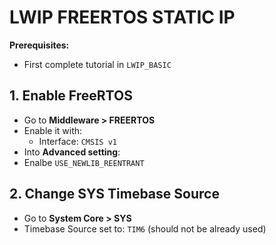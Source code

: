 # LWIP FREERTOS STATIC IP

**Prerequisites:**
- First complete tutorial in `LWIP_BASIC`

## 1. **Enable FreeRTOS**
- Go to **Middleware > FREERTOS**
- Enable it with:
  - Interface: `CMSIS v1`
- Into **Advanced setting**:
- Enalbe `USE_NEWLIB_REENTRANT`

## 2. **Change SYS Timebase Source**
- Go to **System Core > SYS**
- Timebase Source set to: `TIM6` (should not be already used)

